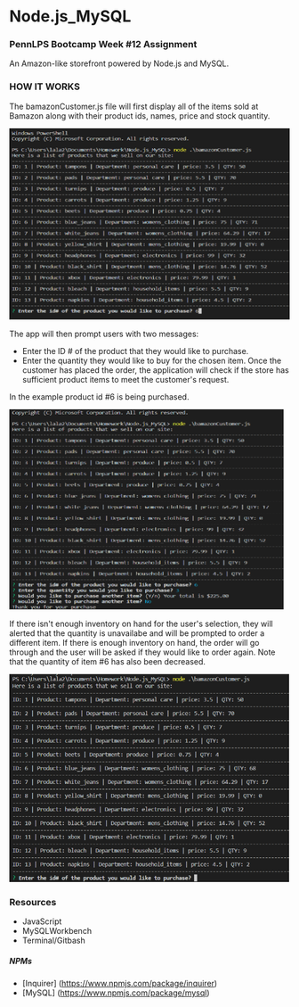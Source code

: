 # Node.js_MySQL
### PennLPS Bootcamp Week #12 Assignment

An Amazon-like storefront powered by Node.js and MySQL.

### HOW IT WORKS

The bamazonCustomer.js file will first display all of the items sold at Bamazon along with their product ids, names, price and stock quantity.

![](./screenshots/productlist.png)

The app will then prompt users with two messages: 
* Enter the ID # of the product that they would like to purchase.
* Enter the quantity they would like to buy for the chosen item.
Once the customer has placed the order, the application will check if the store has sufficient product items to meet the customer's request.

In the example product id #6 is being purchased.

![](./screenshots/product6.png) 


If there isn't enough inventory on hand for the user's selection, they will alerted that the quantity is unavailabe and will be prompted to order a different item. If there is enough inventory on hand, the order will go through and the user will be asked if they would like to order again. Note that the quantity of item #6 has also been decreased.

![](./screenshots/stockquantity.png)


### Resources
* JavaScript
* MySQLWorkbench
* Terminal/Gitbash

##### NPMs
* [Inquirer] (https://www.npmjs.com/package/inquirer)
* [MySQL] (https://www.npmjs.com/package/mysql) 
